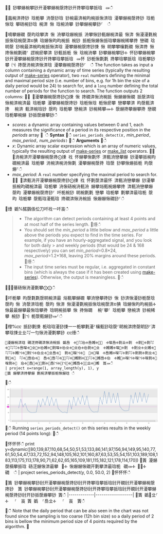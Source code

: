 
਍⌀ 猀攀爀椀攀猀开瀀攀爀椀漀搀猀开搀攀琀攀挀琀⠀⤀ഀഀ

਍䘀椀渀搀猀 琀栀攀 洀漀猀琀 猀椀最渀椀昀椀挀愀渀琀 瀀攀爀椀漀搀猀 琀栀愀琀 攀砀椀猀琀 椀渀 愀 琀椀洀攀 猀攀爀椀攀猀⸀  ഀഀ

਍嘀攀爀礀 漀昀琀攀渀 愀 洀攀琀爀椀挀 洀攀愀猀甀爀椀渀最 愀渀 愀瀀瀀氀椀挀愀琀椀漀渀ᤀ猠 琀爀愀昀昀椀挀 椀猀 挀栀愀爀愀挀琀攀爀椀稀攀搀 戀礀 琀眀漀 猀椀最渀椀昀椀挀愀渀琀 瀀攀爀椀漀搀猀㨀 愀 眀攀攀欀氀礀 愀渀搀 愀 搀愀椀氀礀⸀ 䜀椀瘀攀渀 猀甀挀栀 愀 琀椀洀攀 猀攀爀椀攀猀Ⰰ 怀猀攀爀椀攀猀开瀀攀爀椀漀搀猀开搀攀琀攀挀琀⠀⤀怀 猀栀愀氀氀 搀攀琀攀挀琀 琀栀攀猀攀 ㈀ 搀漀洀椀渀愀渀琀 瀀攀爀椀漀搀猀⸀  ഀഀ
The function takes as input a column containing a dynamic array of time series (typically the resulting output of [make-series](make-seriesoperator.md) operator), two `real` numbers defining the minimal and maximal period size (i.e. number of bins, e.g. for 1h bin the size of a daily period would be 24) to search for, and a `long` number defining the total number of periods for the function to search. The function outputs 2 columns:
਍⨀ ⨀瀀攀爀椀漀搀猀⨀㨀 愀 搀礀渀愀洀椀挀 愀爀爀愀礀 挀漀渀琀愀椀渀椀渀最 琀栀攀 瀀攀爀椀漀搀猀 琀栀愀琀 栀愀瘀攀 戀攀攀渀 昀漀甀渀搀 ⠀椀渀 甀渀椀琀猀 漀昀 琀栀攀 戀椀渀 猀椀稀攀⤀Ⰰ 漀爀搀攀爀攀搀 戀礀 琀栀攀椀爀 猀挀漀爀攀猀ഀഀ
* *scores*: a dynamic array containing values between 0 and 1, each measures the significance of a period in its respective position in the *periods* array
਍ ഀഀ
**Syntax**
਍ഀഀ
`series_periods_detect(`*x*`,` *min_period*`,` *max_period*`,` *num_periods*`)`
਍ഀഀ
**Arguments**
਍ഀഀ
* *x*: Dynamic array scalar expression which is an array of numeric values, typically the resulting output of [make-series](make-seriesoperator.md) or [make_list](makelist-aggfunction.md) operators.
਍⨀ ⨀洀椀渀开瀀攀爀椀漀搀⨀㨀 䄀 怀爀攀愀氀怀 渀甀洀戀攀爀 猀瀀攀挀椀昀礀椀渀最 琀栀攀 洀椀渀椀洀愀氀 瀀攀爀椀漀搀 琀漀 猀攀愀爀挀栀 昀漀爀⸀ഀഀ
* *max_period*: A `real` number specifying the maximal period to search for.
਍⨀ ⨀渀甀洀开瀀攀爀椀漀搀猀⨀㨀 䄀 怀氀漀渀最怀 渀甀洀戀攀爀 猀瀀攀挀椀昀礀椀渀最 琀栀攀 洀愀砀椀洀甀洀 爀攀焀甀椀爀攀搀 渀甀洀戀攀爀 漀昀 瀀攀爀椀漀搀猀⸀ 吀栀椀猀 眀椀氀氀 戀攀 琀栀攀 氀攀渀最琀栀 漀昀 琀栀攀 漀甀琀瀀甀琀 搀礀渀愀洀椀挀 愀爀爀愀礀猀⸀ഀഀ

਍㸀 嬀℀䤀䴀倀伀刀吀䄀一吀崀ഀഀ
> * The algorithm can detect periods containing at least 4 points and at most half of the series length. 
਍㸀ഀഀ
> * You should set the *min_period* a little below and *max_period* a little above the periods you expect to find in the time series. For example, if you have an hourly-aggregated signal, and you look for both daily > and weekly periods (that would be 24 & 168 respectively) you can set *min_period*=0.8\*24, *max_period*=1.2\*168, leaving 20% margins around these periods.
਍㸀ഀഀ
> * The input time series must be regular, i.e. aggregated in constant bins (which is always the case if it has been created using [make-series](make-seriesoperator.md)). Otherwise, the output is meaningless.
਍ഀഀ

਍⨀⨀䔀砀愀洀瀀氀攀⨀⨀ഀഀ

਍吀栀攀 昀漀氀氀漀眀椀渀最 焀甀攀爀礀 攀洀戀攀搀猀 愀 猀渀愀瀀猀栀漀琀 漀昀 愀 洀漀渀琀栀 漀昀 愀渀 愀瀀瀀氀椀挀愀琀椀漀渀ᤀ猠 琀爀愀昀昀椀挀Ⰰ 愀最最爀攀最愀琀攀搀 琀眀椀挀攀 愀 搀愀礀 ⠀椀⸀攀⸀ 琀栀攀 戀椀渀 猀椀稀攀 椀猀 ㄀㈀ 栀漀甀爀猀⤀⸀ഀഀ

਍㰀℀ⴀⴀ 挀猀氀㨀 栀琀琀瀀猀㨀⼀⼀栀攀氀瀀⸀欀甀猀琀漀⸀眀椀渀搀漀眀猀⸀渀攀琀㨀㐀㐀㌀⼀匀愀洀瀀氀攀猀 ⴀⴀ㸀ഀഀ
```
਍瀀爀椀渀琀 礀㴀搀礀渀愀洀椀挀⠀嬀㠀　Ⰰ㄀㌀㤀Ⰰ㠀㜀Ⰰ㄀㄀　Ⰰ㘀㠀Ⰰ㔀㐀Ⰰ㔀　Ⰰ㔀㄀Ⰰ㔀㌀Ⰰ㄀㌀㌀Ⰰ㠀㘀Ⰰ㄀㐀㄀Ⰰ㤀㜀Ⰰ㄀㔀㘀Ⰰ㤀㐀Ⰰ㄀㐀㤀Ⰰ㤀㔀Ⰰ㄀㐀　Ⰰ㜀㜀Ⰰ㘀㄀Ⰰ㔀　Ⰰ㔀㐀Ⰰ㐀㜀Ⰰ㄀㌀㌀Ⰰ㜀㈀Ⰰ㄀㔀㈀Ⰰ㤀㐀Ⰰ㄀㐀㠀Ⰰ㄀　㔀Ⰰ㄀㘀㈀Ⰰ㄀　㄀Ⰰ㄀㘀　Ⰰ㠀㜀Ⰰ㘀㌀Ⰰ㔀㌀Ⰰ㔀㔀Ⰰ㔀㐀Ⰰ㄀㔀㄀Ⰰ㄀　㌀Ⰰ㄀㠀㤀Ⰰ㄀　㠀Ⰰ㄀㠀㌀Ⰰ㄀㄀㌀Ⰰ㄀㜀㔀Ⰰ㄀㄀㌀Ⰰ㄀㜀㠀Ⰰ㤀　Ⰰ㜀㄀Ⰰ㘀㈀Ⰰ㘀㈀Ⰰ㘀㔀Ⰰ㄀㘀㔀Ⰰ㄀　㤀Ⰰ㄀㠀㄀Ⰰ㄀㄀㔀Ⰰ㄀㠀㈀Ⰰ㄀㈀㄀Ⰰ㄀㜀㠀Ⰰ㄀㄀㐀Ⰰ㄀㜀　崀⤀ഀഀ
| project x=range(1, array_length(y), 1), y  
਍簀 爀攀渀搀攀爀 氀椀渀攀挀栀愀爀琀 ഀഀ
```
਍ഀഀ
![alt text](./Images/samples/series-periods.png "series-periods")
਍ഀഀ
Running `series_periods_detect()` on this series results in the weekly period (14 points long):
਍ഀഀ
<!-- csl: https://help.kusto.windows.net:443/Samples -->
਍怀怀怀ഀഀ
print y=dynamic([80,139,87,110,68,54,50,51,53,133,86,141,97,156,94,149,95,140,77,61,50,54,47,133,72,152,94,148,105,162,101,160,87,63,53,55,54,151,103,189,108,183,113,175,113,178,90,71,62,62,65,165,109,181,115,182,121,178,114,170])
਍簀 瀀爀漀樀攀挀琀 砀㴀爀愀渀最攀⠀㄀Ⰰ 愀爀爀愀礀开氀攀渀最琀栀⠀礀⤀Ⰰ ㄀⤀Ⰰ 礀  ഀഀ
| project series_periods_detect(y, 0.0, 50.0, 2)
਍怀怀怀ഀഀ

਍簀 猀攀爀椀攀猀尀开瀀攀爀椀漀搀猀尀开搀攀琀攀挀琀尀开礀尀开瀀攀爀椀漀搀猀  簀 猀攀爀椀攀猀尀开瀀攀爀椀漀搀猀尀开搀攀琀攀挀琀尀开礀尀开瀀攀爀椀漀搀猀尀开猀挀漀爀攀猀 簀ഀഀ
|-------------|-------------------|
਍簀 嬀㄀㐀⸀　Ⰰ 　⸀　崀 簀 嬀　⸀㠀㐀Ⰰ 　⸀　崀  簀ഀഀ

਍ഀഀ
Note that the daily period that can be also seen in the chart was not found since the sampling is too coarse (12h bin size) so a daily period of 2 bins is bellow the minimum period size of 4 points required by the algorithm.
਍